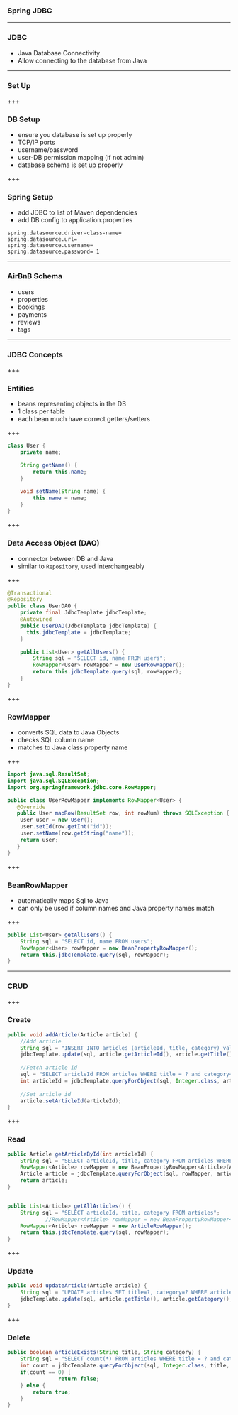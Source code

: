 ### Spring JDBC

---

### JDBC

- Java Database Connectivity
- Allow connecting to the database from Java

---

### Set Up

+++

### DB Setup

- ensure you database is set up properly
- TCP/IP ports 
- username/password
- user-DB permission mapping (if not admin)
- database schema is set up properly

+++ 

### Spring Setup

- add JDBC to list of Maven dependencies
- add DB config to application.properties

```
spring.datasource.driver-class-name=
spring.datasource.url=
spring.datasource.username=
spring.datasource.password= 1
```

---

### AirBnB Schema

- users
- properties
- bookings
- payments
- reviews
- tags

---

### JDBC Concepts

+++

### Entities

- beans representing objects in the DB
- 1 class per table
- each bean much have correct getters/setters

+++

```java
class User {
    private name;

    String getName() {
        return this.name;
    }

    void setName(String name) {
        this.name = name;
    }
}
```

+++

### Data Access Object (DAO)

- connector between DB and Java
- similar to `Repository`, used interchangeably

+++

```java
@Transactional
@Repository
public class UserDAO {
    private final JdbcTemplate jdbcTemplate;
    @Autowired
    public UserDAO(JdbcTemplate jdbcTemplate) {
	  this.jdbcTemplate = jdbcTemplate;
    }

    public List<User> getAllUsers() {
        String sql = "SELECT id, name FROM users";
        RowMapper<User> rowMapper = new UserRowMapper();
        return this.jdbcTemplate.query(sql, rowMapper);
    } 
}
```

+++

### RowMapper 

- converts SQL data to Java Objects
- checks SQL column name
- matches to Java class property name

+++


```java
import java.sql.ResultSet;
import java.sql.SQLException;
import org.springframework.jdbc.core.RowMapper; 

public class UserRowMapper implements RowMapper<User> {
   @Override
   public User mapRow(ResultSet row, int rowNum) throws SQLException {
	User user = new User();
	user.setId(row.getInt("id"));
	user.setName(row.getString("name"));
	return user;
   }
}
```

+++

### BeanRowMapper

- automatically maps Sql to Java 
- can only be used if column names and Java property names match

+++

```java
public List<User> getAllUsers() {
    String sql = "SELECT id, name FROM users";
    RowMapper<User> rowMapper = new BeanPropertyRowMapper();
    return this.jdbcTemplate.query(sql, rowMapper);
} 
```
---

### CRUD

+++

### Create

```java
public void addArticle(Article article) {
    //Add article
    String sql = "INSERT INTO articles (articleId, title, category) values (?, ?, ?)";
    jdbcTemplate.update(sql, article.getArticleId(), article.getTitle(), article.getCategory());
    
    //Fetch article id
    sql = "SELECT articleId FROM articles WHERE title = ? and category=?";
    int articleId = jdbcTemplate.queryForObject(sql, Integer.class, article.getTitle(), article.getCategory());
    
    //Set article id 
    article.setArticleId(articleId);
}
```

+++

### Read

```java
public Article getArticleById(int articleId) {
    String sql = "SELECT articleId, title, category FROM articles WHERE articleId = ?";
    RowMapper<Article> rowMapper = new BeanPropertyRowMapper<Article>(Article.class);
    Article article = jdbcTemplate.queryForObject(sql, rowMapper, articleId);
    return article;
}


public List<Article> getAllArticles() {
    String sql = "SELECT articleId, title, category FROM articles";
            //RowMapper<Article> rowMapper = new BeanPropertyRowMapper<Article>(Article.class);
    RowMapper<Article> rowMapper = new ArticleRowMapper();
    return this.jdbcTemplate.query(sql, rowMapper);
}
```

+++

### Update

```java
public void updateArticle(Article article) {
    String sql = "UPDATE articles SET title=?, category=? WHERE articleId=?";
    jdbcTemplate.update(sql, article.getTitle(), article.getCategory(), article.getArticleId());
}
```

+++

### Delete

```java
public boolean articleExists(String title, String category) {
    String sql = "SELECT count(*) FROM articles WHERE title = ? and category=?";
    int count = jdbcTemplate.queryForObject(sql, Integer.class, title, category);
    if(count == 0) {
                return false;
    } else {
        return true;
    }
}
```





